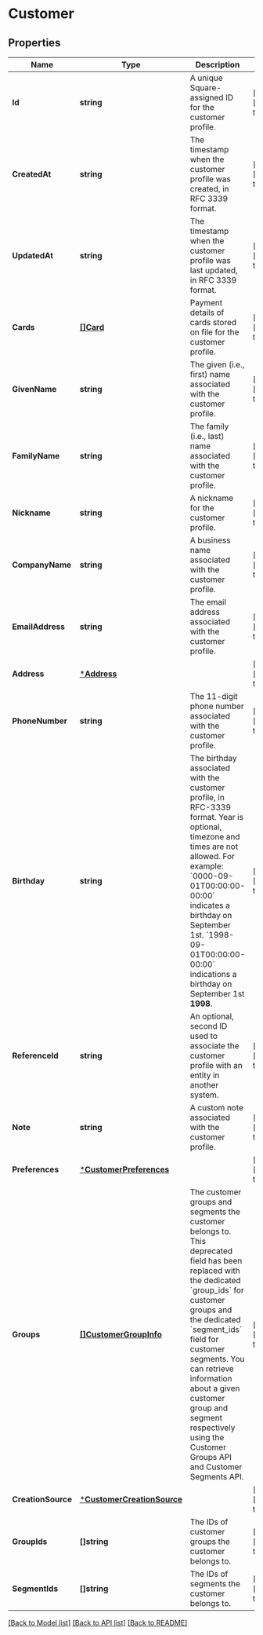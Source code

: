 # Customer

## Properties
Name | Type | Description | Notes
------------ | ------------- | ------------- | -------------
**Id** | **string** | A unique Square-assigned ID for the customer profile. | [optional] [default to null]
**CreatedAt** | **string** | The timestamp when the customer profile was created, in RFC 3339 format. | [optional] [default to null]
**UpdatedAt** | **string** | The timestamp when the customer profile was last updated, in RFC 3339 format. | [optional] [default to null]
**Cards** | [**[]Card**](Card.md) | Payment details of cards stored on file for the customer profile. | [optional] [default to null]
**GivenName** | **string** | The given (i.e., first) name associated with the customer profile. | [optional] [default to null]
**FamilyName** | **string** | The family (i.e., last) name associated with the customer profile. | [optional] [default to null]
**Nickname** | **string** | A nickname for the customer profile. | [optional] [default to null]
**CompanyName** | **string** | A business name associated with the customer profile. | [optional] [default to null]
**EmailAddress** | **string** | The email address associated with the customer profile. | [optional] [default to null]
**Address** | [***Address**](Address.md) |  | [optional] [default to null]
**PhoneNumber** | **string** | The 11-digit phone number associated with the customer profile. | [optional] [default to null]
**Birthday** | **string** | The birthday associated with the customer profile, in RFC-3339 format. Year is optional, timezone and times are not allowed. For example: &#x60;0000-09-01T00:00:00-00:00&#x60; indicates a birthday on September 1st. &#x60;1998-09-01T00:00:00-00:00&#x60; indications a birthday on September 1st __1998__. | [optional] [default to null]
**ReferenceId** | **string** | An optional, second ID used to associate the customer profile with an entity in another system. | [optional] [default to null]
**Note** | **string** | A custom note associated with the customer profile. | [optional] [default to null]
**Preferences** | [***CustomerPreferences**](CustomerPreferences.md) |  | [optional] [default to null]
**Groups** | [**[]CustomerGroupInfo**](CustomerGroupInfo.md) | The customer groups and segments the customer belongs to. This deprecated field has been replaced with  the dedicated &#x60;group_ids&#x60; for customer groups and the dedicated &#x60;segment_ids&#x60; field for customer segments. You can retrieve information about a given customer group and segment respectively using the Customer Groups API and Customer Segments API. | [optional] [default to null]
**CreationSource** | [***CustomerCreationSource**](CustomerCreationSource.md) |  | [optional] [default to null]
**GroupIds** | **[]string** | The IDs of customer groups the customer belongs to. | [optional] [default to null]
**SegmentIds** | **[]string** | The IDs of segments the customer belongs to. | [optional] [default to null]

[[Back to Model list]](../README.md#documentation-for-models) [[Back to API list]](../README.md#documentation-for-api-endpoints) [[Back to README]](../README.md)

